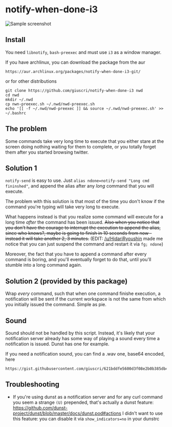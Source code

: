 # notify-when-done-i3

![Sample screenshot](https://i.imgur.com/qmW2BGt.png)

## Install

You need `libnotify`, `bash-preexec` and must use `i3` as a window manager.

If you have archlinux, you can download the package from the aur

    https://aur.archlinux.org/packages/notify-when-done-i3-git/

or for other distributions

    git clone https://github.com/giuscri/notify-when-done-i3 nwd
    cd nwd
    mkdir ~/.nwd
    cp nwn-preexec.sh ~/.nwd/nwd-preexec.sh
    echo '[[ -f ~/.nwd/nwd-preexec ]] && source ~/.nwd/nwd-preexec.sh' >> ~/.bashrc

## The problem

Some commands take very long time to execute that you either stare at the screen doing nothing
waiting for them to complete, or you totally forget them after you started browsing twitter.

## Solution 1

`notify-send` is easy to use. Just `alias ndone=notify-send "Long cmd fininshed"`,
and append the alias after any *long* command that you will execute.

The problem with this solution is that most of the time you don't know if the
command you're typing will take very long to execute.

What happens instead is that you realize some command will execute for a long time
*after* the command has been issued. ~~Also when you notice that you don't have
the courage to interrupt the execution to append the alias, since who knows?,
maybe is going to finish in 10 seconds from now - instead it will take another 2, 3 minutes.~~
(EDIT: [/u/HidariRyoushin](https://www.reddit.com/user/HidariRyoushin) made me notice that
you can just suspend the command and restart it via `fg; ndone`)

Moreover, the fact that you have to append a command after every command is boring,
and you'll eventually forget to do that, until you'll stumble into a long command again.

## Solution 2 (provided by this package)

Wrap *every* command, such that when one command finishe execution,
a notification will be sent if the current workspace is not the same
from which you initially issued the command. Simple as pie.

## Sound

Sound should not be handled by this script. Instead, it's likely
that your notification server already has some way of playing
a sound every time a notification is issued. Dunst has one for example.

If you need a notification sound, you can find a .wav one, base64 encoded, here

    https://gist.githubusercontent.com/giuscri/621bddfe5600d3f08e2b0b385db48a3b/raw/916ca26bc8c8fb4d8b343850e1b6cac2ffcdbedd/sound.wav.b64

## Troubleshooting

+ If you're using dunst as a notification server and for any curl
command you seem a strange `(U)` prepended, that's actually a dunst
feature: https://github.com/dunst-project/dunst/blob/master/docs/dunst.pod#actions
I didn't want to use this feature: you can disable it via `show_indicators=no`
in your dunstrc
